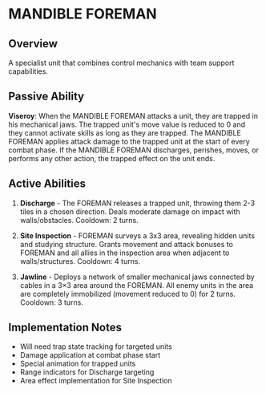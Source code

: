 # MANDIBLE FOREMAN

## Overview
A specialist unit that combines control mechanics with team support capabilities.

## Passive Ability
**Viseroy**: When the MANDIBLE FOREMAN attacks a unit, they are trapped in his mechanical jaws. The trapped unit's move value is reduced to 0 and they cannot activate skills as long as they are trapped. The MANDIBLE FOREMAN applies attack damage to the trapped unit at the start of every combat phase. If the MANDIBLE FOREMAN discharges, perishes, moves, or performs any other action, the trapped effect on the unit ends.

## Active Abilities

1. **Discharge** - The FOREMAN releases a trapped unit, throwing them 2-3 tiles in a chosen direction. Deals moderate damage on impact with walls/obstacles. Cooldown: 2 turns.

2. **Site Inspection** - FOREMAN surveys a 3x3 area, revealing hidden units and studying structure. Grants movement and attack bonuses to FOREMAN and all allies in the inspection area when adjacent to walls/structures. Cooldown: 4 turns.

3. **Jawline** - Deploys a network of smaller mechanical jaws connected by cables in a 3×3 area around the FOREMAN. All enemy units in the area are completely immobilized (movement reduced to 0) for 2 turns. Cooldown: 3 turns.

## Implementation Notes
- Will need trap state tracking for targeted units
- Damage application at combat phase start
- Special animation for trapped units
- Range indicators for Discharge targeting
- Area effect implementation for Site Inspection